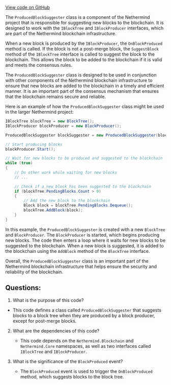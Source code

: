 [View code on GitHub](https://github.com/nethermindeth/nethermind/Nethermind.Consensus/Producers/ProducedBlockSuggester.cs)

The `ProducedBlockSuggester` class is a component of the Nethermind project that is responsible for suggesting new blocks to the blockchain. It is designed to work with the `IBlockTree` and `IBlockProducer` interfaces, which are part of the Nethermind blockchain infrastructure.

When a new block is produced by the `IBlockProducer`, the `OnBlockProduced` method is called. If the block is not a post-merge block, the `SuggestBlock` method of the `IBlockTree` interface is called to suggest the block to the blockchain. This allows the block to be added to the blockchain if it is valid and meets the consensus rules.

The `ProducedBlockSuggester` class is designed to be used in conjunction with other components of the Nethermind blockchain infrastructure to ensure that new blocks are added to the blockchain in a timely and efficient manner. It is an important part of the consensus mechanism that ensures that the blockchain remains secure and reliable.

Here is an example of how the `ProducedBlockSuggester` class might be used in the larger Nethermind project:

```csharp
IBlockTree blockTree = new BlockTree();
IBlockProducer blockProducer = new BlockProducer();

ProducedBlockSuggester blockSuggester = new ProducedBlockSuggester(blockTree, blockProducer);

// Start producing blocks
blockProducer.Start();

// Wait for new blocks to be produced and suggested to the blockchain
while (true)
{
    // Do other work while waiting for new blocks
    // ...

    // Check if a new block has been suggested to the blockchain
    if (blockTree.PendingBlocks.Count > 0)
    {
        // Add the new block to the blockchain
        Block block = blockTree.PendingBlocks.Dequeue();
        blockTree.AddBlock(block);
    }
}
```

In this example, the `ProducedBlockSuggester` is created with a new `BlockTree` and `BlockProducer`. The `BlockProducer` is started, which begins producing new blocks. The code then enters a loop where it waits for new blocks to be suggested to the blockchain. When a new block is suggested, it is added to the blockchain using the `AddBlock` method of the `BlockTree` interface.

Overall, the `ProducedBlockSuggester` class is an important part of the Nethermind blockchain infrastructure that helps ensure the security and reliability of the blockchain.
## Questions: 
 1. What is the purpose of this code?
   - This code defines a class called `ProducedBlockSuggester` that suggests blocks to a block tree when they are produced by a block producer, except for post-merge blocks.

2. What are the dependencies of this code?
   - This code depends on the `Nethermind.Blockchain` and `Nethermind.Core` namespaces, as well as two interfaces called `IBlockTree` and `IBlockProducer`.

3. What is the significance of the `BlockProduced` event?
   - The `BlockProduced` event is used to trigger the `OnBlockProduced` method, which suggests blocks to the block tree.